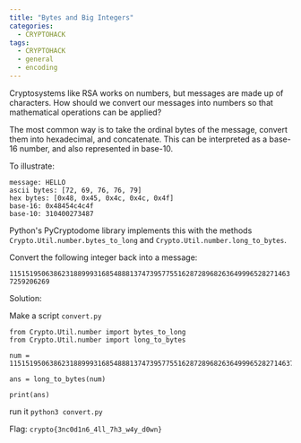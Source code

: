 ```yaml
---
title: "Bytes and Big Integers"
categories:
  - CRYPTOHACK
tags:
  - CRYPTOHACK
  - general
  - encoding
---
```


Cryptosystems like RSA works on numbers, but messages are made up of characters. How should we convert our messages into numbers so that mathematical operations can be applied?

The most common way is to take the ordinal bytes of the message, convert them into hexadecimal, and concatenate. This can be interpreted as a base-16 number, and also represented in base-10.

To illustrate:
```
message: HELLO
ascii bytes: [72, 69, 76, 76, 79]
hex bytes: [0x48, 0x45, 0x4c, 0x4c, 0x4f]
base-16: 0x48454c4c4f
base-10: 310400273487
```
Python's PyCryptodome library implements this with the methods `Crypto.Util.number.bytes_to_long` and `Crypto.Util.number.long_to_bytes`.

Convert the following integer back into a message:

`11515195063862318899931685488813747395775516287289682636499965282714637259206269`

Solution: 

Make a script `convert.py`

```
from Crypto.Util.number import bytes_to_long
from Crypto.Util.number import long_to_bytes

num = 1151519506386231889993168548881374739577551628728968263649996528271463725>

ans = long_to_bytes(num)

print(ans)
```

run it `python3 convert.py`

Flag: `crypto{3nc0d1n6_4ll_7h3_w4y_d0wn}`